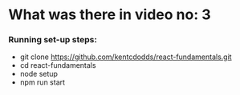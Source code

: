 # What was there in video no: 3

### Running set-up steps:
- git clone https://github.com/kentcdodds/react-fundamentals.git
- cd react-fundamentals
- node setup
- npm run start